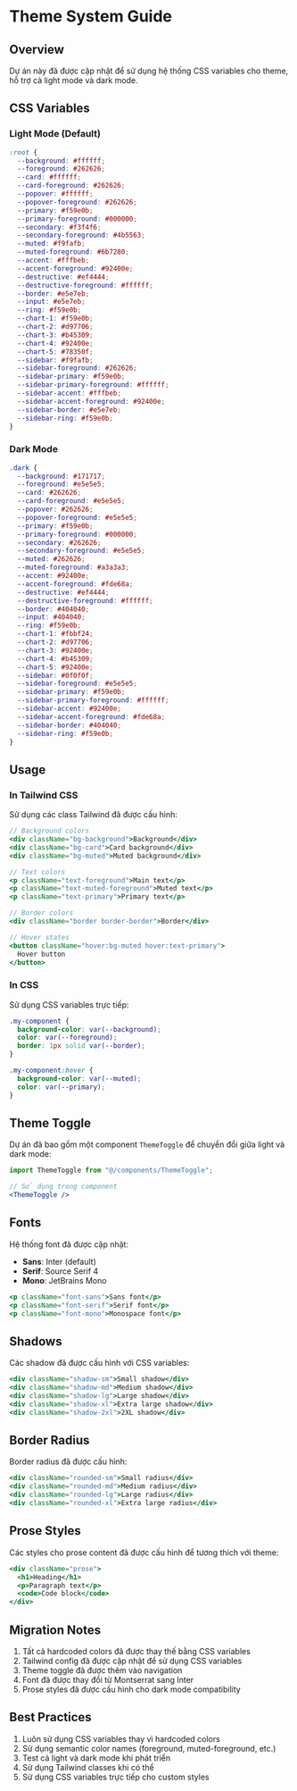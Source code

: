 # Theme System Guide

## Overview

Dự án này đã được cập nhật để sử dụng hệ thống CSS variables cho theme, hỗ trợ cả light mode và dark mode.

## CSS Variables

### Light Mode (Default)
```css
:root {
  --background: #ffffff;
  --foreground: #262626;
  --card: #ffffff;
  --card-foreground: #262626;
  --popover: #ffffff;
  --popover-foreground: #262626;
  --primary: #f59e0b;
  --primary-foreground: #000000;
  --secondary: #f3f4f6;
  --secondary-foreground: #4b5563;
  --muted: #f9fafb;
  --muted-foreground: #6b7280;
  --accent: #fffbeb;
  --accent-foreground: #92400e;
  --destructive: #ef4444;
  --destructive-foreground: #ffffff;
  --border: #e5e7eb;
  --input: #e5e7eb;
  --ring: #f59e0b;
  --chart-1: #f59e0b;
  --chart-2: #d97706;
  --chart-3: #b45309;
  --chart-4: #92400e;
  --chart-5: #78350f;
  --sidebar: #f9fafb;
  --sidebar-foreground: #262626;
  --sidebar-primary: #f59e0b;
  --sidebar-primary-foreground: #ffffff;
  --sidebar-accent: #fffbeb;
  --sidebar-accent-foreground: #92400e;
  --sidebar-border: #e5e7eb;
  --sidebar-ring: #f59e0b;
}
```

### Dark Mode
```css
.dark {
  --background: #171717;
  --foreground: #e5e5e5;
  --card: #262626;
  --card-foreground: #e5e5e5;
  --popover: #262626;
  --popover-foreground: #e5e5e5;
  --primary: #f59e0b;
  --primary-foreground: #000000;
  --secondary: #262626;
  --secondary-foreground: #e5e5e5;
  --muted: #262626;
  --muted-foreground: #a3a3a3;
  --accent: #92400e;
  --accent-foreground: #fde68a;
  --destructive: #ef4444;
  --destructive-foreground: #ffffff;
  --border: #404040;
  --input: #404040;
  --ring: #f59e0b;
  --chart-1: #fbbf24;
  --chart-2: #d97706;
  --chart-3: #92400e;
  --chart-4: #b45309;
  --chart-5: #92400e;
  --sidebar: #0f0f0f;
  --sidebar-foreground: #e5e5e5;
  --sidebar-primary: #f59e0b;
  --sidebar-primary-foreground: #ffffff;
  --sidebar-accent: #92400e;
  --sidebar-accent-foreground: #fde68a;
  --sidebar-border: #404040;
  --sidebar-ring: #f59e0b;
}
```

## Usage

### In Tailwind CSS
Sử dụng các class Tailwind đã được cấu hình:

```jsx
// Background colors
<div className="bg-background">Background</div>
<div className="bg-card">Card background</div>
<div className="bg-muted">Muted background</div>

// Text colors
<p className="text-foreground">Main text</p>
<p className="text-muted-foreground">Muted text</p>
<p className="text-primary">Primary text</p>

// Border colors
<div className="border border-border">Border</div>

// Hover states
<button className="hover:bg-muted hover:text-primary">
  Hover button
</button>
```

### In CSS
Sử dụng CSS variables trực tiếp:

```css
.my-component {
  background-color: var(--background);
  color: var(--foreground);
  border: 1px solid var(--border);
}

.my-component:hover {
  background-color: var(--muted);
  color: var(--primary);
}
```

## Theme Toggle

Dự án đã bao gồm một component `ThemeToggle` để chuyển đổi giữa light và dark mode:

```jsx
import ThemeToggle from "@/components/ThemeToggle";

// Sử dụng trong component
<ThemeToggle />
```

## Fonts

Hệ thống font đã được cập nhật:

- **Sans**: Inter (default)
- **Serif**: Source Serif 4
- **Mono**: JetBrains Mono

```jsx
<p className="font-sans">Sans font</p>
<p className="font-serif">Serif font</p>
<p className="font-mono">Monospace font</p>
```

## Shadows

Các shadow đã được cấu hình với CSS variables:

```jsx
<div className="shadow-sm">Small shadow</div>
<div className="shadow-md">Medium shadow</div>
<div className="shadow-lg">Large shadow</div>
<div className="shadow-xl">Extra large shadow</div>
<div className="shadow-2xl">2XL shadow</div>
```

## Border Radius

Border radius đã được cấu hình:

```jsx
<div className="rounded-sm">Small radius</div>
<div className="rounded-md">Medium radius</div>
<div className="rounded-lg">Large radius</div>
<div className="rounded-xl">Extra large radius</div>
```

## Prose Styles

Các styles cho prose content đã được cấu hình để tương thích với theme:

```jsx
<div className="prose">
  <h1>Heading</h1>
  <p>Paragraph text</p>
  <code>Code block</code>
</div>
```

## Migration Notes

1. Tất cả hardcoded colors đã được thay thế bằng CSS variables
2. Tailwind config đã được cập nhật để sử dụng CSS variables
3. Theme toggle đã được thêm vào navigation
4. Font đã được thay đổi từ Montserrat sang Inter
5. Prose styles đã được cấu hình cho dark mode compatibility

## Best Practices

1. Luôn sử dụng CSS variables thay vì hardcoded colors
2. Sử dụng semantic color names (foreground, muted-foreground, etc.)
3. Test cả light và dark mode khi phát triển
4. Sử dụng Tailwind classes khi có thể
5. Sử dụng CSS variables trực tiếp cho custom styles 